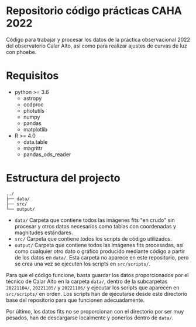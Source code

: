 # Repositorio código prácticas CAHA 2022
Código para trabajar y procesar los datos de la práctica observacional 2022 del observatorio Calar Alto, así como para realizar ajustes de curvas de luz con phoebe.

# Requisitos
- python >= 3.6
  + astropy
  + ccdproc
  + photutils
  + numpy
  + pandas
  + matplotlib
- R >= 4.0
  + data.table
  + magrittr
  + pandas_ods_reader
  
 # Estructura del projecto

```
../
├── data/
├── src/
└── output/
```

- `data/` Carpeta que contiene todos las imágenes fits "en crudo" sin procesar y otros
datos necesarios como tablas con coordenadas y magnitudes estándares.
- `src/` Carpeta que contiene todos los scripts de código utilizados.
- `output/` Carpeta que contiene todos las imágenes fits procesadas, así como cualquier otro dato o gráfico producido mediante código a partir de los datos en `data/`. Esta carpeta no aparece en este
repositorio, pero se crea una vez se ejecuten los scripts en `src/scripts/`.

Para que el código funcione, basta guardar los datos proporcionados por el técnico
de Calar Alto en la carpeta `data/`, dentro de la subcarpetas `20221104/`,
`20221105/` y `20221106/` y ejecutar los scripts que aparecen en `src/scripts/` en orden.
Los scripts han de ejecutarse desde este directorio base del repositorio para que funcionen adecuadamente.

Por último, los datos fits no se proporcionan con el directorio por ser muy pesados,
han de descargarse localmente y ponerlos dentro de `data/`.
